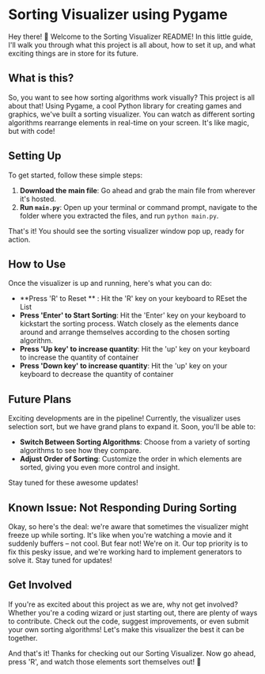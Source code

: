 # Sorting Visualizer using Pygame

Hey there! 👋 Welcome to the Sorting Visualizer README! In this little guide, I'll walk you through what this project is all about, how to set it up, and what exciting things are in store for its future.

## What is this?

So, you want to see how sorting algorithms work visually? This project is all about that! Using Pygame, a cool Python library for creating games and graphics, we've built a sorting visualizer. You can watch as different sorting algorithms rearrange elements in real-time on your screen. It's like magic, but with code!

## Setting Up

To get started, follow these simple steps:

1. **Download the main file**: Go ahead and grab the main file from wherever it's hosted.
3. **Run `main.py`**: Open up your terminal or command prompt, navigate to the folder where you extracted the files, and run `python main.py`.

That's it! You should see the sorting visualizer window pop up, ready for action.

## How to Use

Once the visualizer is up and running, here's what you can do:

- **Press 'R' to Reset ** : Hit the 'R' key on your keyboard to REset the List
- **Press 'Enter' to Start Sorting**: Hit the 'Enter' key on your keyboard to kickstart the sorting process. Watch closely as the elements dance around and arrange themselves according to the chosen sorting algorithm.
- **Press 'Up key' to increase quantity**: Hit the 'up' key on your keyboard to increase the quantity of container
- **Press 'Down key' to increase quantity**: Hit the 'up' key on your keyboard to decrease the quantity of container
  

## Future Plans

Exciting developments are in the pipeline! Currently, the visualizer uses selection sort, but we have grand plans to expand it. Soon, you'll be able to:

- **Switch Between Sorting Algorithms**: Choose from a variety of sorting algorithms to see how they compare.
- **Adjust Order of Sorting**: Customize the order in which elements are sorted, giving you even more control and insight.

Stay tuned for these awesome updates!

## Known Issue: Not Responding During Sorting

Okay, so here's the deal: we're aware that sometimes the visualizer might freeze up while sorting. It's like when you're watching a movie and it suddenly buffers – not cool. But fear not! We're on it. Our top priority is to fix this pesky issue, and we're working hard to implement generators to solve it. Stay tuned for updates!

## Get Involved

If you're as excited about this project as we are, why not get involved? Whether you're a coding wizard or just starting out, there are plenty of ways to contribute. Check out the code, suggest improvements, or even submit your own sorting algorithms! Let's make this visualizer the best it can be together.

And that's it! Thanks for checking out our Sorting Visualizer. Now go ahead, press 'R', and watch those elements sort themselves out! 🚀
